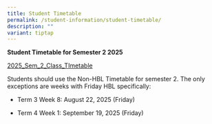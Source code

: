 ```yaml
---
title: Student Timetable
permalink: /student-information/student-timetable/
description: ""
variant: tiptap
---
```

<p><strong>Student Timetable for Semester 2 2025</strong>
</p>
<p><a href="/files/2025_Sem_2_Class_Timetable.pdf" rel="noopener nofollow" target="_blank">2025_Sem_2_Class_TImetable</a>
</p>
<p>Students should use the Non-HBL Timetable for semester 2. The only exceptions
are weeks with Friday HBL specifically:</p>
<ul data-tight="true" class="tight">
<li>
<p>Term 3 Week 8: August 22, 2025 (Friday)</p>
</li>
<li>
<p>Term 4 Week 1: September 19, 2025 (Friday)</p>
</li>
</ul>
<p></p>